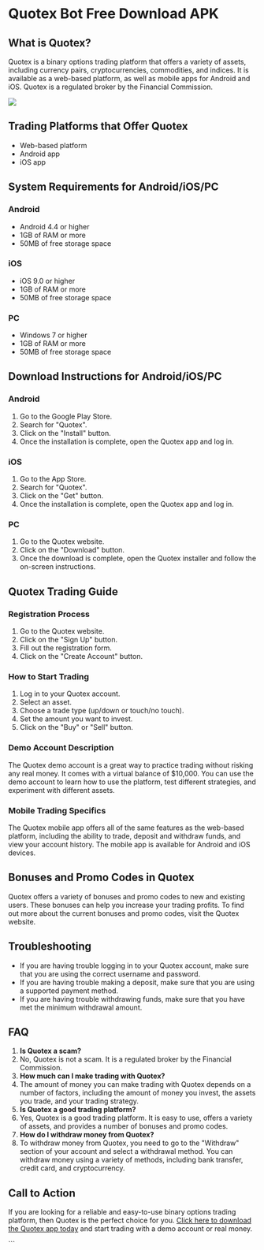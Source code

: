 # Quotex Bot Free Download APK

## What is Quotex?

Quotex is a binary options trading platform that offers a variety of
assets, including currency pairs, cryptocurrencies, commodities, and
indices. It is available as a web-based platform, as well as mobile apps
for Android and iOS. Quotex is a regulated broker by the Financial
Commission.

[![](https://static.quotex.io/files/1_en/300_250.jpg)](https://traff.sbs/brokerqxsignupf)

## Trading Platforms that Offer Quotex

-   Web-based platform
-   Android app
-   iOS app

## System Requirements for Android/iOS/PC

### Android

-   Android 4.4 or higher
-   1GB of RAM or more
-   50MB of free storage space

### iOS

-   iOS 9.0 or higher
-   1GB of RAM or more
-   50MB of free storage space

### PC

-   Windows 7 or higher
-   1GB of RAM or more
-   50MB of free storage space

## Download Instructions for Android/iOS/PC

### Android

1.  Go to the Google Play Store.
2.  Search for "Quotex".
3.  Click on the "Install" button.
4.  Once the installation is complete, open the Quotex app and log in.

### iOS

1.  Go to the App Store.
2.  Search for "Quotex".
3.  Click on the "Get" button.
4.  Once the installation is complete, open the Quotex app and log in.

### PC

1.  Go to the Quotex website.
2.  Click on the "Download" button.
3.  Once the download is complete, open the Quotex installer and follow
    the on-screen instructions.

## Quotex Trading Guide

### Registration Process

1.  Go to the Quotex website.
2.  Click on the "Sign Up" button.
3.  Fill out the registration form.
4.  Click on the "Create Account" button.

### How to Start Trading

1.  Log in to your Quotex account.
2.  Select an asset.
3.  Choose a trade type (up/down or touch/no touch).
4.  Set the amount you want to invest.
5.  Click on the "Buy" or "Sell" button.

### Demo Account Description

The Quotex demo account is a great way to practice trading without
risking any real money. It comes with a virtual balance of \$10,000. You
can use the demo account to learn how to use the platform, test
different strategies, and experiment with different assets.

### Mobile Trading Specifics

The Quotex mobile app offers all of the same features as the web-based
platform, including the ability to trade, deposit and withdraw funds,
and view your account history. The mobile app is available for Android
and iOS devices.

## Bonuses and Promo Codes in Quotex

Quotex offers a variety of bonuses and promo codes to new and existing
users. These bonuses can help you increase your trading profits. To find
out more about the current bonuses and promo codes, visit the Quotex
website.

## Troubleshooting

-   If you are having trouble logging in to your Quotex account, make
    sure that you are using the correct username and password.
-   If you are having trouble making a deposit, make sure that you are
    using a supported payment method.
-   If you are having trouble withdrawing funds, make sure that you have
    met the minimum withdrawal amount.

## FAQ

1.  **Is Quotex a scam?**
2.  No, Quotex is not a scam. It is a regulated broker by the Financial
    Commission.
3.  **How much can I make trading with Quotex?**
4.  The amount of money you can make trading with Quotex depends on a
    number of factors, including the amount of money you invest, the
    assets you trade, and your trading strategy.
5.  **Is Quotex a good trading platform?**
6.  Yes, Quotex is a good trading platform. It is easy to use, offers a
    variety of assets, and provides a number of bonuses and promo codes.
7.  **How do I withdraw money from Quotex?**
8.  To withdraw money from Quotex, you need to go to the
    "Withdraw" section of your account and select a withdrawal
    method. You can withdraw money using a variety of methods, including
    bank transfer, credit card, and cryptocurrency.

## Call to Action

If you are looking for a reliable and easy-to-use binary options trading
platform, then Quotex is the perfect choice for you. [Click here to
download the Quotex app today](\%22https://traff.sbs/quotexonelink\%22)
and start trading with a demo account or real money.

\`\`\`

